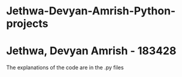 # Jethwa-Devyan-Amrish-Python-projects
# Jethwa, Devyan Amrish - 183428
The explanations of the code are in the .py files
